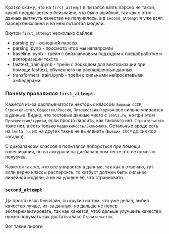 Кратко скажу, что на `first_attempt` я пытался взять парсер не такой, какой предлагается в бейзлайне, что было ошибкой, так как с этих данных вытянуть качество не получилось, а в `second_attempt`
я уже взял парсер бейзлайна и на нем потрогал модели.

Внутри `first_attempt` несколько файлов:
  * parsing.py - основной парсер
  * parsing.ipynb - просмотр чтор мы напапрсили
  * baseline.ipynb - трейн с бейзлайновым подходом к предобработке и векторизации текста
  * fasttext_train.ipynb - трейн с подходом для векторизации при помощи fasttext, обученного на распаршенных данных
  * transformers_train.ipynb - трейн с сильными нейросетевыми эмбедерами


### Почему провалился `first_attempt`. 

Кажется из-за расплывчатости некторых классов: `Бывший СССР`, `Строительство`, `Общество/Россия`, `Путешествия/туризм` все сильно упирается в данные. Видно, что тестовые данные чисто с `lenta.ru`, 
но при этом `Путешествия/туризм`, если просто парсить, как такового нет. `Строительство` тоже нет, а есть только `Недвижимость/Экономика`. Остальные вроде есть на `lenta.ru`, 
но на других такие не вычленить (`Бывший СССР` до сих пор загадка).

С дизбалансом классов я попытался побороться при помощи взвешивания, но на аккураси на дизбалансном тесте это не помогло полуочев.

Кажется так же, что все упирается в данные, так как я отвечаю, тут если верно классы распарсить, то катбуст должен быть сильнее линейной модели, а не на уровне её, что странновато.

### `second_attempt`

Да просто взял бейзлайн, по крутил на том, что уже делал, выбил качество лучше, из-за данных, но дальше не попер экспериментировать, так как кажется, чтоб дальше улучшить качество нужно подумать
как достать класс `Строительство`.

Вот такие пироги
